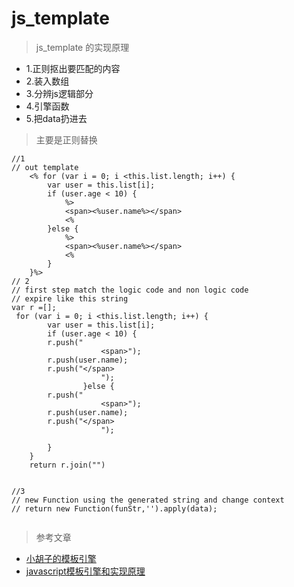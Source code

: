 # js_template
> js_template 的实现原理

- 1.正则抠出要匹配的内容
- 2.装入数组
- 3.分辨js逻辑部分
- 4.引擎函数
- 5.把data扔进去

> 主要是正则替换

```
//1
// out template
    <% for (var i = 0; i <this.list.length; i++) {
        var user = this.list[i];
        if (user.age < 10) {
            %>
            <span><%user.name%></span>
            <%
        }else {
            %>
            <span><%user.name%></span>
            <%
        }
    }%>
// 2
// first step match the logic code and non logic code
// expire like this string
var r =[];
 for (var i = 0; i <this.list.length; i++) {
        var user = this.list[i];
        if (user.age < 10) {
        r.push("
                    <span>");
        r.push(user.name);
        r.push("</span>
                    ");
                }else {
        r.push("
                    <span>");
        r.push(user.name);
        r.push("</span>
                    ");

        }
    }
    return r.join("")


//3
// new Function using the generated string and change context
// return new Function(funStr,'').apply(data);


```

> 参考文章
- [小胡子的模板引擎](http://segmentfault.com/a/1190000000426283)
- [javascript模板引擎和实现原理](http://segmentfault.com/a/1190000000432600)
